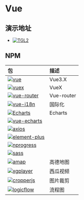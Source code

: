 # Vue
## 演示地址

- [![TGL2](https://badgen.net/badge/TGL2/v0.1.0)](http://ilyl.life:8080/)

## NPM

|包|描述|
|:-|:-|
|[![vue](https://badgen.net/badge/vue/v3.2.29/?icon=npm)](https://v3.cn.vuejs.org/)|Vue3.X|
|[![vuex](https://badgen.net/badge/vuex/v4.0.2/?icon=npm)](https://next.vuex.vuejs.org/zh/index.html)|VueX|
|[![vue-router](https://badgen.net/badge/vue-router/v4.0.12/?icon=npm)](https://next.router.vuejs.org/zh/)|Vue-router|
|[![vue-i18n](https://badgen.net/badge/vue-i18n/v9.2.0-beta.26/?icon=npm)](https://github.com/kazupon/vue-i18n)|国际化|
|[![Echarts](https://badgen.net/badge/echarts/v5.2.2/?icon=npm)](https://github.com/apache/echarts)|Echarts|
|[![vue-echarts](https://badgen.net/badge/vue-echarts/v6.0.2/?icon=npm)](https://github.com/ecomfe/vue-echarts)||
|[![axios](https://badgen.net/badge/axios/v0.25.0/?icon=npm)](https://github.com/axios/axios)||
|[![element-plus](https://badgen.net/badge/element-plus/v1.3.0-beta.9/?icon=npm)](https://element-plus.org/zh-CN/)||
|[![nprogress](https://badgen.net/badge/nprogress/v0.2.0/?icon=npm)](https://ricostacruz.com/nprogress/)||
|[![sass](https://badgen.net/badge/sass/v1.49.0/?icon=npm)](https://github.com/sass/dart-sass/)||
|[![amap](https://badgen.net/badge/amap/v1.0.1/?icon=npm)](https://lbs.amap.com/api/jsapi-v2/summary/)|高德地图|
|[![xgplayer](https://badgen.net/badge/xgplayer/v2.31.4/?icon=npm)](https://github.com/bytedance/xgplayer/)|西瓜视频|
|[![cropperjs](https://badgen.net/badge/cropperjs/v1.5.12/?icon=npm)](https://github.com/fengyuanchen/cropperjs/)|图片裁剪|
|[![logicflow](https://badgen.net/badge/logicflow/v1.1.0-alpha.2/?icon=npm)](https://github.com/didi/LogicFlow/)|流程图|